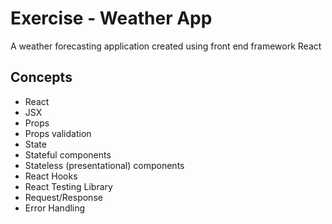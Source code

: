# Exercise - Weather App
A weather forecasting application created using front end framework React

## Concepts
* React
* JSX
* Props
* Props validation
* State
* Stateful components
* Stateless (presentational) components
* React Hooks
* React Testing Library
* Request/Response
* Error Handling
